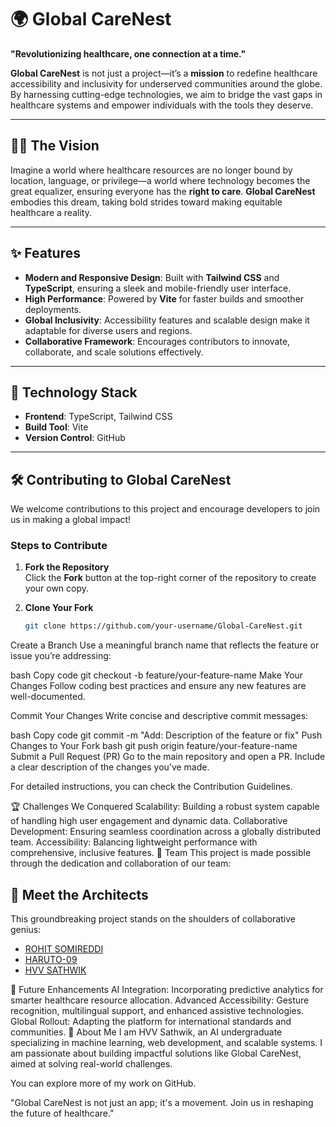 # 🌍 Global CareNest

**"Revolutionizing healthcare, one connection at a time."**

**Global CareNest** is not just a project—it’s a **mission** to redefine healthcare accessibility and inclusivity for underserved communities around the globe. By harnessing cutting-edge technologies, we aim to bridge the vast gaps in healthcare systems and empower individuals with the tools they deserve.

---

## 💙🔥 The Vision  
Imagine a world where healthcare resources are no longer bound by location, language, or privilege—a world where technology becomes the great equalizer, ensuring everyone has the **right to care**. **Global CareNest** embodies this dream, taking bold strides toward making equitable healthcare a reality.

---

## ✨ Features  
- **Modern and Responsive Design**: Built with **Tailwind CSS** and **TypeScript**, ensuring a sleek and mobile-friendly user interface.  
- **High Performance**: Powered by **Vite** for faster builds and smoother deployments.  
- **Global Inclusivity**: Accessibility features and scalable design make it adaptable for diverse users and regions.  
- **Collaborative Framework**: Encourages contributors to innovate, collaborate, and scale solutions effectively.  

---

## 🚀 Technology Stack  
- **Frontend**: TypeScript, Tailwind CSS  
- **Build Tool**: Vite  
- **Version Control**: GitHub  

---

## 🛠 Contributing to Global CareNest  

We welcome contributions to this project and encourage developers to join us in making a global impact!  

### Steps to Contribute  

1. **Fork the Repository**  
   Click the **Fork** button at the top-right corner of the repository to create your own copy.  

2. **Clone Your Fork**  
   ```bash
   git clone https://github.com/your-username/Global-CareNest.git
Create a Branch
Use a meaningful branch name that reflects the feature or issue you’re addressing:

bash
Copy code
git checkout -b feature/your-feature-name
Make Your Changes
Follow coding best practices and ensure any new features are well-documented.

Commit Your Changes
Write concise and descriptive commit messages:

bash
Copy code
git commit -m "Add: Description of the feature or fix"
Push Changes to Your Fork
bash
git push origin feature/your-feature-name
Submit a Pull Request (PR)
Go to the main repository and open a PR. Include a clear description of the changes you’ve made.

For detailed instructions, you can check the Contribution Guidelines.

🏆 Challenges We Conquered
Scalability: Building a robust system capable of handling high user engagement and dynamic data.
Collaborative Development: Ensuring seamless coordination across a globally distributed team.
Accessibility: Balancing lightweight performance with comprehensive, inclusive features.
🤝 Team
This project is made possible through the dedication and collaboration of our team:
## 🤝 Meet the Architects
This groundbreaking project stands on the shoulders of collaborative genius:
- [ROHIT SOMIREDDI](https://github.com/ROHITSOMIREDDI)  
- [HARUTO-09](https://github.com/HARUTO-09)  
- [HVV SATHWIK](https://github.com/HVVSATHWIK)  

🌟 Future Enhancements
AI Integration: Incorporating predictive analytics for smarter healthcare resource allocation.
Advanced Accessibility: Gesture recognition, multilingual support, and enhanced assistive technologies.
Global Rollout: Adapting the platform for international standards and communities.
📣 About Me
I am HVV Sathwik, an AI undergraduate specializing in machine learning, web development, and scalable systems. I am passionate about building impactful solutions like Global CareNest, aimed at solving real-world challenges.

You can explore more of my work on GitHub.

"Global CareNest is not just an app; it's a movement. Join us in reshaping the future of healthcare."
